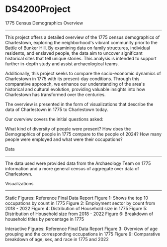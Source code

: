 # DS4200Project

1775 Census Demographics Overview
____________________________________________________________________________
 
This project offers a detailed overview of the 1775 census demographics of Charlestown, exploring the neighborhood's vibrant community prior to the Battle of Bunker Hill. By examining data on family structures, individual residents, and enslaved people, the data aim to uncover significant historical sites that tell unique stories. This analysis is intended to support further in-depth study and assist archaeological teams.

Additionally, this project seeks to compare the socio-economic dynamics of Charlestown in 1775 with its present-day conditions. Through this comparative approach, we enhance our understanding of the area's historical and cultural evolution, providing valuable insights into how Charlestown has transformed over the centuries.

The overview is presented in the form of visualizations that describe the data of Charlestown in 1775 to Charlestown today.

Our overview covers the initial questions asked:

What kind of diversity of people were present?
How does the Demographics of people in 1775 compare to the people of 2024?
How many people were employed and what were their occupations?

Data
____________________________________________________________________________

The data used were provided data from the Archaeology Team on 1775 information and a more general census of aggregate over data of Charlestown.

Visualizations
____________________________________________________________________________

Static Figures: Reference Final Data Report 
Figure 1: Shows the top 10 occupations by count in 1775
Figure 2: Employment sector by count from 2018 - 2022
Figure 4: Distribution of Household size in 1775
Figure 5: Distribution of Household size from 2018 - 2022
Figure 6: Breakdown of household titles by percentage in 1775


Interactive Figures: Reference Final Data Report
Figure 3: Overview of age grouping and the corresponding occupations in 1775
Figure 9: Comparative breakdown of age, sex, and race in 1775 and 2022


